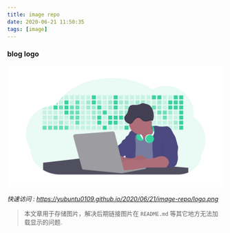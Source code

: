 ```yaml
---
title: image repo
date: 2020-06-21 11:50:35
tags: [image]
---
```


### blog logo

![ ](image-repo/logo.png)

*快速访问 : https://yubuntu0109.github.io/2020/06/21/image-repo/logo.png*



> 本文章用于存储图片，解决后期链接图片在 `README.md` 等其它地方无法加载显示的问题.
